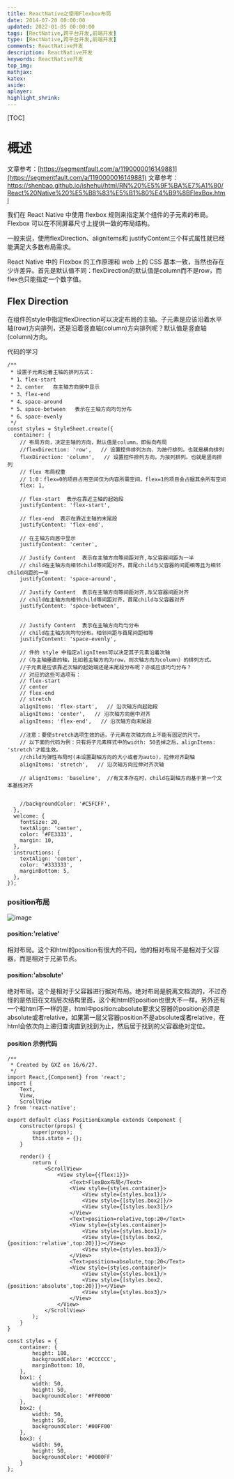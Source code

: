 ```yaml
---
title: ReactNative之使用Flexbox布局
date: 2014-07-20 00:00:00
updated: 2022-01-05 00:00:00
tags: [RectNative,跨平台开发,前端开发]
type: [RectNative,跨平台开发,前端开发]
comments: ReactNative开发
description: ReactNative开发
keywords: ReactNative开发
top_img:
mathjax:
katex:
aside:
aplayer:
highlight_shrink:
---
```


[TOC]

# 概述

文章参考：[https://segmentfault.com/a/1190000016149881](https://segmentfault.com/a/1190000016149881)
文章参考：https://shenbao.github.io/ishehui/html/RN%20%E5%9F%BA%E7%A1%80/React%20Native%20%E5%B8%83%E5%B1%80%E4%B9%8BFlexBox.html


我们在 React Native 中使用 flexbox 规则来指定某个组件的子元素的布局。Flexbox 可以在不同屏幕尺寸上提供一致的布局结构。

一般来说，使用flexDirection、alignItems和 justifyContent三个样式属性就已经能满足大多数布局需求。

React Native 中的 Flexbox 的工作原理和 web 上的 CSS 基本一致，当然也存在少许差异。首先是默认值不同：flexDirection的默认值是column而不是row，而flex也只能指定一个数字值。


## Flex Direction

在组件的style中指定flexDirection可以决定布局的主轴。子元素是应该沿着水平轴(row)方向排列，还是沿着竖直轴(column)方向排列呢？默认值是竖直轴(column)方向。



代码的学习

```
/**
 * 设置子元素沿着主轴的排列方式：
 * 1、flex-start 
 * 2、center   在主轴方向居中显示
 * 3、flex-end
 * 4、space-around
 * 5、space-between   表示在主轴方向均匀分布
 * 6、space-evenly
 */
const styles = StyleSheet.create({
  container: {
    // 布局方向，决定主轴的方向，默认值是column，即纵向布局
    //flexDirection: 'row',   // 设置控件排列方向，为按行排列。也就是横向排列
    flexDirection: 'column',   // 设置控件排列方向，为按列排列。也就是竖向排列
    // flex 布局权重
    // 1:0：flex=0的项目占用空间仅为内容所需空间，flex=1的项目会占据其余所有空间
    flex: 1,
    
    // flex-start  表示在靠近主轴的起始段
    justifyContent: 'flex-start',

    // flex-end  表示在靠近主轴的末尾段
    justifyContent: 'flex-end',

    // 在主轴方向居中显示
    justifyContent: 'center',

    // Justify Content  表示在主轴方向等间距对齐,与父容器间距为一半
    // child在主轴方向相邻child等间距对齐，首尾child与父容器的间距相等且为相邻child间距的一半
    justifyContent: 'space-around',

    // Justify Content  表示在主轴方向等间距对齐,与父容器间距对齐
    // child在主轴方向相邻child等间距对齐，首尾child与父容器对齐
    justifyContent: 'space-between',


    // Justify Content  表示在主轴方向均匀分布
    // child在主轴方向均匀分布。相邻间距与首尾间距相等
    justifyContent: 'space-evenly',

    // 件的 style 中指定alignItems可以决定其子元素沿着次轴
    //（与主轴垂直的轴，比如若主轴方向为row，则次轴方向为column）的排列方式。
    //子元素是应该靠近次轴的起始端还是末尾段分布呢？亦或应该均匀分布？
    // 对应的这些可选项有：
    // flex-start    
    // center 
    // flex-end 
    // stretch   
    alignItems: 'flex-start',   // 沿次轴方向起始段
    alignItems: 'center',   // 沿次轴方向居中对齐
    alignItems: 'flex-end',   // 沿次轴方向末尾段

    //注意：要使stretch选项生效的话，子元素在次轴方向上不能有固定的尺寸。
    // 以下面的代码为例：只有将子元素样式中的width: 50去掉之后，alignItems: 'stretch'才能生效。
    //child为弹性布局时(未设置副轴方向的大小或者为auto)，拉伸对齐副轴
    alignItems: 'stretch',   // 沿次轴方向拉伸对齐次轴

    // alignItems: 'baseline',  //有文本存在时，child在副轴方向基于第一个文本基线对齐


    //backgroundColor: '#C5FCFF',
  },
  welcome: {
    fontSize: 20,
    textAlign: 'center',
    color: '#FE3333',
    margin: 10,
  },
  instructions: {
    textAlign: 'center',
    color: '#333333',
    marginBottom: 5,
  },
});

```
### position布局

![image](http://note.youdao.com/yws/res/42248/23CB6AD16E594427A114EC75107FADD6)

#### position:'relative'
相对布局。这个和html的position有很大的不同，他的相对布局不是相对于父容器，而是相对于兄弟节点。

#### position:'absolute'

绝对布局。这个是相对于父容器进行据对布局。绝对布局是脱离文档流的，不过奇怪的是依旧在文档层次结构里面，这个和html的position也很大不一样。另外还有一个和html不一样的是，html中position:absolute要求父容器的position必须是absolute或者relative，如果第一层父容器position不是absolute或者relative，在html会依次向上递归查询直到找到为止，然后居于找到的父容器绝对定位。


#### position 示例代码

```
/**
 * Created by GXZ on 16/6/27.
 */
import React,{Component} from 'react';
import {
    Text,
    View,
    ScrollView
} from 'react-native';

export default class PositionExample extends Component {
    constructor(props) {
        super(props);
        this.state = {};
    }

    render() {
        return (
            <ScrollView>
                <View style={{flex:1}}>
                    <Text>FlexBox布局</Text>
                    <View style={styles.container}>
                        <View style={styles.box1}/>
                        <View style={[styles.box2]}/>
                        <View style={[styles.box3]}/>
                    </View>
                    <Text>position=relative,top:20</Text>
                    <View style={styles.container}>
                        <View style={styles.box1}/>
                        <View style={[styles.box2,{position:'relative',top:20}]}></View>
                        <View style={styles.box3}/>
                    </View>
                    <Text>position=absolute,top:20</Text>
                    <View style={styles.container}>
                        <View style={styles.box1}/>
                        <View style={[styles.box2,{position:'absolute',top:20}]}></View>
                        <View style={styles.box3}/>
                    </View>
                </View>
            </ScrollView>
        );
    }
}

const styles = {
    container: {
        height: 180,
        backgroundColor: '#CCCCCC',
        marginBottom: 10,
    },
    box1: {
        width: 50,
        height: 50,
        backgroundColor: '#FF0000'
    },
    box2: {
        width: 50,
        height: 50,
        backgroundColor: '#00FF00'
    },
    box3: {
        width: 50,
        height: 50,
        backgroundColor: '#0000FF'
    }
};

```

